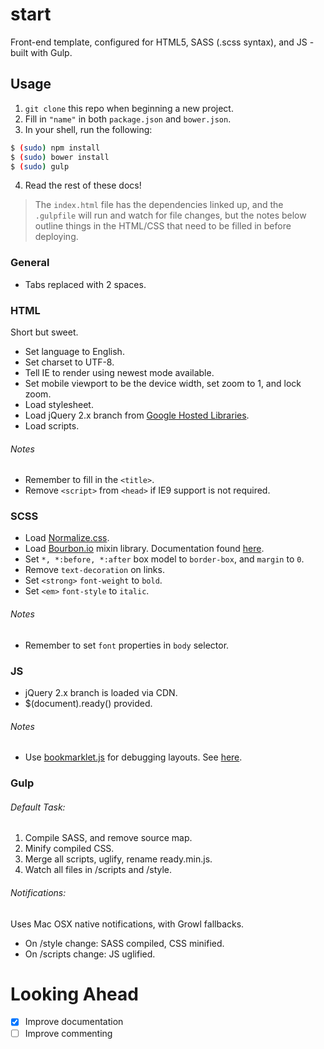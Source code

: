 # start

Front-end template, configured for HTML5, SASS (.scss syntax), and JS - built with Gulp.

## Usage

1. `git clone` this repo when beginning a new project.
2. Fill in `"name"` in both `package.json` and `bower.json`.
3. In your shell, run the following:

```bash
$ (sudo) npm install
$ (sudo) bower install
$ (sudo) gulp
```

4. Read the rest of these docs!

> The `index.html` file has the dependencies linked up, and the `.gulpfile` will run and watch for file changes, but the notes below outline things in the HTML/CSS that need to be filled in before deploying.

### General

* Tabs replaced with 2 spaces.

### HTML

Short but sweet.

* Set language to English.
* Set charset to UTF-8.
* Tell IE to render using newest mode available.
* Set mobile viewport to be the device width, set zoom to 1, and lock zoom.
* Load stylesheet.
* Load jQuery 2.x branch from [Google Hosted Libraries](https://developers.google.com/speed/libraries/devguide#jquery).
* Load scripts.

###### Notes

* Remember to fill in the `<title>`.
* Remove `<script>` from `<head>` if IE9 support is not required.

### SCSS

* Load [Normalize.css](https://github.com/necolas/normalize.css/).
* Load [Bourbon.io](http://bourbon.io/) mixin library. Documentation found [here](http://bourbon.io/docs/).
* Set `*, *:before, *:after` box model to `border-box`, and `margin` to `0`.
* Remove `text-decoration` on links.
* Set `<strong>` `font-weight` to `bold`.
* Set `<em>` `font-style` to `italic`.

###### Notes

* Remember to set `font` properties in `body` selector.

### JS

* jQuery 2.x branch is loaded via CDN.
* $(document).ready() provided.

###### Notes

* Use [bookmarklet.js](https://github.com/callmecavs/start/blob/master/scripts/bookmarklet.js) for debugging layouts. See [here](https://gist.github.com/addyosmani/fd3999ea7fce242756b1).

### Gulp

###### Default Task:

1. Compile SASS, and remove source map.
2. Minify compiled CSS.
3. Merge all scripts, uglify, rename ready.min.js.
4. Watch all files in /scripts and /style.

###### Notifications:

Uses Mac OSX native notifications, with Growl fallbacks.

* On /style change: SASS compiled, CSS minified.
* On /scripts change: JS uglified.

# Looking Ahead

- [x] Improve documentation
- [ ] Improve commenting
